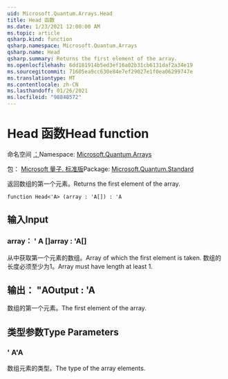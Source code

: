 ```yaml
---
uid: Microsoft.Quantum.Arrays.Head
title: Head 函数
ms.date: 1/23/2021 12:00:00 AM
ms.topic: article
qsharp.kind: function
qsharp.namespace: Microsoft.Quantum.Arrays
qsharp.name: Head
qsharp.summary: Returns the first element of the array.
ms.openlocfilehash: 6dd181914b5ed3ef16a02b31cb6131daf2a34e19
ms.sourcegitcommit: 71605ea9cc630e84e7ef29027e1f0ea06299747e
ms.translationtype: MT
ms.contentlocale: zh-CN
ms.lasthandoff: 01/26/2021
ms.locfileid: "98848572"
---
```

# <a name="head-function"></a><span data-ttu-id="fa1bd-102">Head 函数</span><span class="sxs-lookup"><span data-stu-id="fa1bd-102">Head function</span></span>

<span data-ttu-id="fa1bd-103">命名空间 [：](xref:Microsoft.Quantum.Arrays)</span><span class="sxs-lookup"><span data-stu-id="fa1bd-103">Namespace: [Microsoft.Quantum.Arrays](xref:Microsoft.Quantum.Arrays)</span></span>

<span data-ttu-id="fa1bd-104">包： [Microsoft 量子. 标准版](https://nuget.org/packages/Microsoft.Quantum.Standard)</span><span class="sxs-lookup"><span data-stu-id="fa1bd-104">Package: [Microsoft.Quantum.Standard](https://nuget.org/packages/Microsoft.Quantum.Standard)</span></span>


<span data-ttu-id="fa1bd-105">返回数组的第一个元素。</span><span class="sxs-lookup"><span data-stu-id="fa1bd-105">Returns the first element of the array.</span></span>

```qsharp
function Head<'A> (array : 'A[]) : 'A
```


## <a name="input"></a><span data-ttu-id="fa1bd-106">输入</span><span class="sxs-lookup"><span data-stu-id="fa1bd-106">Input</span></span>

### <a name="array--a"></a><span data-ttu-id="fa1bd-107">array： ' A []</span><span class="sxs-lookup"><span data-stu-id="fa1bd-107">array : 'A[]</span></span>

<span data-ttu-id="fa1bd-108">从中获取第一个元素的数组。</span><span class="sxs-lookup"><span data-stu-id="fa1bd-108">Array of which the first element is taken.</span></span> <span data-ttu-id="fa1bd-109">数组的长度必须至少为1。</span><span class="sxs-lookup"><span data-stu-id="fa1bd-109">Array must have length at least 1.</span></span>



## <a name="output--a"></a><span data-ttu-id="fa1bd-110">输出： "A</span><span class="sxs-lookup"><span data-stu-id="fa1bd-110">Output : 'A</span></span>

<span data-ttu-id="fa1bd-111">数组的第一个元素。</span><span class="sxs-lookup"><span data-stu-id="fa1bd-111">The first element of the array.</span></span>

## <a name="type-parameters"></a><span data-ttu-id="fa1bd-112">类型参数</span><span class="sxs-lookup"><span data-stu-id="fa1bd-112">Type Parameters</span></span>

### <a name="a"></a><span data-ttu-id="fa1bd-113">' A</span><span class="sxs-lookup"><span data-stu-id="fa1bd-113">'A</span></span>

<span data-ttu-id="fa1bd-114">数组元素的类型。</span><span class="sxs-lookup"><span data-stu-id="fa1bd-114">The type of the array elements.</span></span>